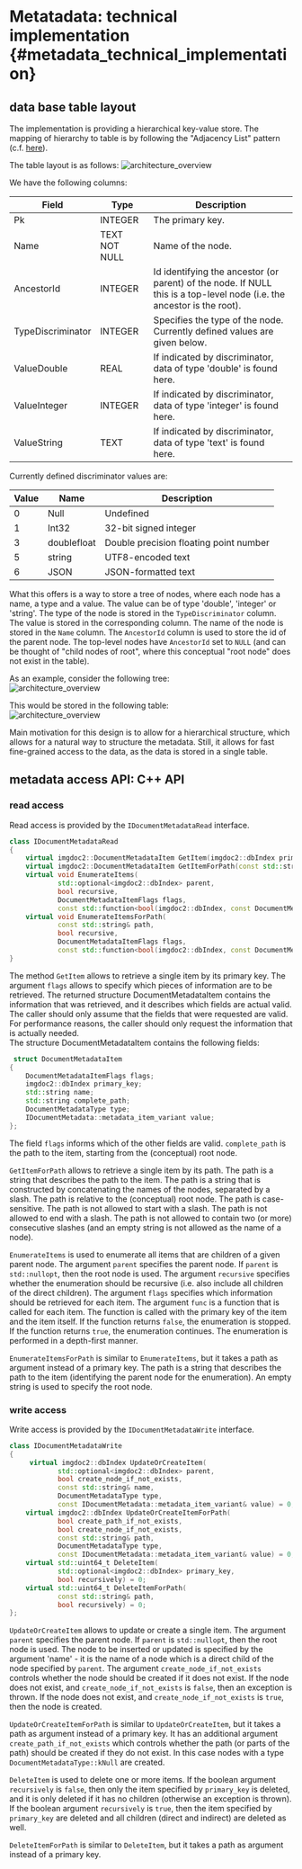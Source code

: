 # Metatadata: technical implementation           {#metadata_technical_implementation}

## data base table layout

The implementation is providing a hierarchical key-value store. The mapping of hierarchy
to table is by following the "Adjacency List" pattern (c.f. [here](https://www.databasestar.com/hierarchical-data-sql/)).

The table layout is as follows:
![architecture_overview](images/metadata_table_diagram.png "metadata table layout")

We have the following columns:

| Field             | Type          | Description                                                                                                            |
|-------------------|---------------|------------------------------------------------------------------------------------------------------------------------|
| Pk                | INTEGER       | The primary key.                                                                                                       |
| Name              | TEXT NOT NULL | Name of the node.                                                                                                      |
| AncestorId        | INTEGER       | Id identifying the ancestor (or parent) of the node. If NULL this is a top-level node (i.e. the ancestor is the root). |
| TypeDiscriminator | INTEGER       | Specifies the type of the node. Currently defined values are given below.                                              |
| ValueDouble       | REAL          | If indicated by discriminator, data of type 'double' is found here.                                                    |
| ValueInteger      | INTEGER       | If indicated by discriminator, data of type 'integer' is found here.                                                   |
| ValueString       | TEXT          | If indicated by discriminator, data of type 'text' is found here.                                                      |


Currently defined discriminator values are:

| Value | Name        | Description                            |
|-------|-------------|----------------------------------------|
| 0     | Null        | Undefined                              |
| 1     | Int32       | 32-bit signed integer                  |
| 3     | doublefloat | Double precision floating point number |
| 5     | string      | UTF8-encoded text                      |
| 6     | JSON        | JSON-formatted  text                   |

What this offers is a way to store a tree of nodes, where each node has a name, a type and a value. The value can be of type 'double', 'integer' or 'string'. 
The type of the node is stored in the `TypeDiscriminator` column. The value is stored in the corresponding column. 
The name of the node is stored in the `Name` column. The `AncestorId` column is used to store the id of the parent node. 
The top-level nodes have `AncestorId` set to `NULL` (and can be thought of "child nodes of root", where this 
conceptual "root node" does not exist in the table).

As an example, consider the following tree:  
![architecture_overview](images/metadata_example.png "example tree")

This would be stored in the following table:  
![architecture_overview](images/metadata_example_table.png "example table")

Main motivation for this design is to allow for a hierarchical structure, which allows for a natural way to structure the metadata. 
Still, it allows for fast fine-grained access to the data, as the data is stored in a single table.   

## metadata access API: C++ API

### read access

Read access is provided by the `IDocumentMetadataRead` interface.

```cpp
class IDocumentMetadataRead
{   
    virtual imgdoc2::DocumentMetadataItem GetItem(imgdoc2::dbIndex primary_key, DocumentMetadataItemFlags flags) = 0;
    virtual imgdoc2::DocumentMetadataItem GetItemForPath(const std::string& path, imgdoc2::DocumentMetadataItemFlags flags) = 0;
    virtual void EnumerateItems(
            std::optional<imgdoc2::dbIndex> parent,
            bool recursive,
            DocumentMetadataItemFlags flags,
            const std::function<bool(imgdoc2::dbIndex, const DocumentMetadataItem& item)>& func) = 0;
    virtual void EnumerateItemsForPath(
            const std::string& path,
            bool recursive,
            DocumentMetadataItemFlags flags,
            const std::function<bool(imgdoc2::dbIndex, const DocumentMetadataItem& item)>& func) = 0;
}
```    

The method `GetItem` allows to retrieve a single item by its primary key. The argument `flags` allows to specify which pieces of information
are to be retrieved. The returned structure DocumentMetadataItem contains the information that was retrieved, and it describes which fields
are actual valid. The caller should only assume that the fields that were requested are valid.  
For performance reasons, the caller should only request the information that is actually needed.   
The structure DocumentMetadataItem contains the following fields:
```cpp
 struct DocumentMetadataItem
{
    DocumentMetadataItemFlags flags;
    imgdoc2::dbIndex primary_key;
    std::string name;
    std::string complete_path;
    DocumentMetadataType type;
    IDocumentMetadata::metadata_item_variant value;
};
```
The field `flags` informs which of the other fields are valid. `complete_path` is the path to the item, starting from the (conceptual) root node.

`GetItemForPath` allows to retrieve a single item by its path. The path is a string that describes the path to the item. The path is
a string that is constructed by concatenating the names of the nodes, separated by a slash. The path is relative to the (conceptual) root node.
The path is case-sensitive. The path is not allowed to start with a slash. The path is not allowed to end with a slash. The path is not allowed to contain
two (or more) consecutive slashes (and an empty string is not allowed as the name of a node).

`EnumerateItems` is used to enumerate all items that are children of a given parent node. The argument `parent` specifies the parent node. If `parent` is `std::nullopt`,
then the root node is used. The argument `recursive` specifies whether the enumeration should be recursive (i.e. also include all children of the direct children).
The argument `flags` specifies which information should be retrieved for each item. The argument `func` is a function that is called for each item. The function
is called with the primary key of the item and the item itself. If the function returns `false`, the enumeration is stopped. If the function returns `true`, the enumeration
continues. The enumeration is performed in a depth-first manner.

`EnumerateItemsForPath` is similar to `EnumerateItems`, but it takes a path as argument instead of a primary key. The path is a string that describes the path to the item (identifying the
parent node for the enumeration). An empty string is used to specify the root node.

### write access

Write access is provided by the `IDocumentMetadataWrite` interface.

```cpp
class IDocumentMetadataWrite
{
     virtual imgdoc2::dbIndex UpdateOrCreateItem(
            std::optional<imgdoc2::dbIndex> parent,
            bool create_node_if_not_exists,
            const std::string& name,
            DocumentMetadataType type,
            const IDocumentMetadata::metadata_item_variant& value) = 0;
    virtual imgdoc2::dbIndex UpdateOrCreateItemForPath(
            bool create_path_if_not_exists,
            bool create_node_if_not_exists,
            const std::string& path,
            DocumentMetadataType type,
            const IDocumentMetadata::metadata_item_variant& value) = 0;
    virtual std::uint64_t DeleteItem(
            std::optional<imgdoc2::dbIndex> primary_key,
            bool recursively) = 0;  
    virtual std::uint64_t DeleteItemForPath(
            const std::string& path,
            bool recursively) = 0;
};
```

`UpdateOrCreateItem` allows to update or create a single item. The argument `parent` specifies the parent node. If 
`parent` is `std::nullopt`, then the root node is used. The node to be inserted or updated is specified by the argument
'name' - it is the name of a node which is a direct child of the node specified by `parent`.
The argument `create_node_if_not_exists` controls whether the node should be created if it does not exist. If the node does not exist, and
`create_node_if_not_exists` is `false`, then an exception is thrown. If the node does not exist, and `create_node_if_not_exists` is `true`, 
then the node is created.

`UpdateOrCreateItemForPath` is similar to `UpdateOrCreateItem`, but it takes a path as argument instead of a primary key. 
It has an additional argument `create_path_if_not_exists` which controls whether the path (or parts of the path) should be created if they do not exist.
In this case nodes with a type  `DocumentMetadataType::kNull` are created.

`DeleteItem` is used to delete one or more items. If the boolean argument `recursively` is `false`, then only the item specified by `primary_key` is deleted,
and it is only deleted if it has no children (otherwise an exception is thrown). If the boolean argument `recursively` is `true`, then the item specified by `primary_key`
are deleted and all children (direct and indirect) are deleted as well.

`DeleteItemForPath` is similar to `DeleteItem`, but it takes a path as argument instead of a primary key.
